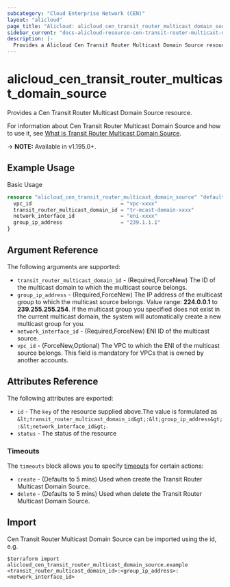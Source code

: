```yaml
---
subcategory: "Cloud Enterprise Network (CEN)"
layout: "alicloud"
page_title: "Alicloud: alicloud_cen_transit_router_multicast_domain_source"
sidebar_current: "docs-alicloud-resource-cen-transit-router-multicast-domain-source"
description: |-
  Provides a Alicloud Cen Transit Router Multicast Domain Source resource.
---
```


# alicloud_cen_transit_router_multicast_domain_source

Provides a Cen Transit Router Multicast Domain Source resource.

For information about Cen Transit Router Multicast Domain Source and how to use it, see [What is Transit Router Multicast Domain Source](https://www.alibabacloud.com/help/en/cloud-enterprise-network/latest/api-doc-cbn-2017-09-12-api-doc-registertransitroutermulticastgroupsources).

-> **NOTE:** Available in v1.195.0+.

## Example Usage

Basic Usage

```terraform
resource "alicloud_cen_transit_router_multicast_domain_source" "default" {
  vpc_id                             = "vpc-xxxx"
  transit_router_multicast_domain_id = "tr-mcast-domain-xxxx"
  network_interface_id               = "eni-xxxx"
  group_ip_address                   = "239.1.1.1"
}
```

## Argument Reference

The following arguments are supported:
* `transit_router_multicast_domain_id` - (Required,ForceNew) The ID of the multicast domain to which the multicast source belongs.
* `group_ip_address` - (Required,ForceNew) The IP address of the multicast group to which the multicast source belongs. Value range: **224.0.0.1** to **239.255.255.254**. If the multicast group you specified does not exist in the current multicast domain, the system will automatically create a new multicast group for you.
* `network_interface_id` - (Required,ForceNew) ENI ID of the multicast source.
* `vpc_id` - (ForceNew,Optional) The VPC to which the ENI of the multicast source belongs. This field is mandatory for VPCs that is owned by another accounts.


## Attributes Reference

The following attributes are exported:
* `id` - The `key` of the resource supplied above.The value is formulated as `&lt;transit_router_multicast_domain_id&gt;:&lt;group_ip_address&gt;:&lt;network_interface_id&gt;`.
* `status` - The status of the resource

### Timeouts

The `timeouts` block allows you to specify [timeouts](https://www.terraform.io/docs/configuration-0-11/resources.html#timeouts) for certain actions:
* `create` - (Defaults to 5 mins) Used when create the Transit Router Multicast Domain Source.
* `delete` - (Defaults to 5 mins) Used when delete the Transit Router Multicast Domain Source.

## Import

Cen Transit Router Multicast Domain Source can be imported using the id, e.g.

```shell
$terraform import alicloud_cen_transit_router_multicast_domain_source.example <transit_router_multicast_domain_id>:<group_ip_address>:<network_interface_id>
```